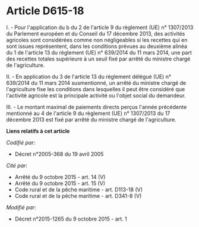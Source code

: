 # Article D615-18

I. - Pour l'application du b du 2 de l'article 9 du règlement (UE) n° 1307/2013 du Parlement européen et du Conseil du 17
décembre 2013, des activités agricoles sont considérées comme non négligeables si les recettes qui en sont issues
représentent, dans les conditions prévues au deuxième alinéa du 1 de l'article 13 du règlement (UE) n° 639/2014 du 11 mars
2014, une part des recettes totales supérieure à un seuil fixé par arrêté du ministre chargé de l'agriculture.

II. - En application du 3 de l'article 13 du règlement délégué (UE) n° 639/2014 du 11 mars 2014 susmentionné, un arrêté du
ministre chargé de l'agriculture fixe les conditions dans lesquelles il peut être considéré que l'activité agricole est la
principale activité ou l'objet social du demandeur.

III. - Le montant maximal de paiements directs perçus l'année précédente mentionné au 4 de l'article 9 du règlement (UE) n°
1307/2013 du 17 décembre 2013 est fixé par arrêté du ministre chargé de l'agriculture.

**Liens relatifs à cet article**

_Codifié par_:

  - Décret n°2005-368 du 19 avril 2005

_Cité par_:

  - Arrêté du 9 octobre 2015 - art. 14 (V)
  - Arrêté du 9 octobre 2015 - art. 15 (V)
  - Code rural et de la pêche maritime - art. D113-18 (V)
  - Code rural et de la pêche maritime - art. D341-8 (V)

_Modifié par_:

  - Décret n°2015-1265 du 9 octobre 2015 - art. 1
